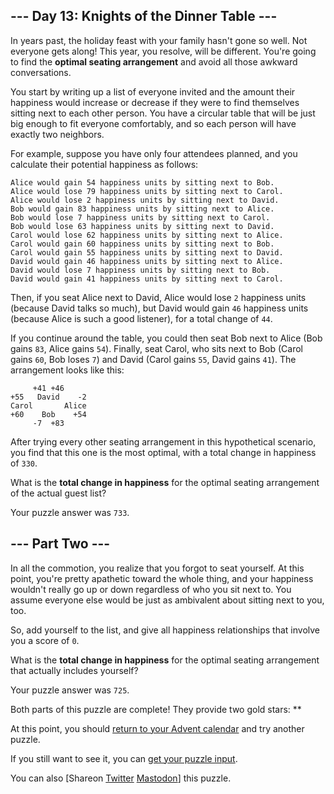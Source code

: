 
## --- Day 13: Knights of the Dinner Table ---

In years past, the holiday feast with your family hasn't gone so well.  Not everyone gets along!  This year, you resolve, will be different.  You're going to find the **optimal seating arrangement** and avoid all those awkward conversations.

You start by writing up a list of everyone invited and the amount their happiness would increase or decrease if they were to find themselves sitting next to each other person.  You have a circular table that will be just big enough to fit everyone comfortably, and so each person will have exactly two neighbors.

For example, suppose you have only four attendees planned, and you calculate their potential happiness as follows:

```
Alice would gain 54 happiness units by sitting next to Bob.
Alice would lose 79 happiness units by sitting next to Carol.
Alice would lose 2 happiness units by sitting next to David.
Bob would gain 83 happiness units by sitting next to Alice.
Bob would lose 7 happiness units by sitting next to Carol.
Bob would lose 63 happiness units by sitting next to David.
Carol would lose 62 happiness units by sitting next to Alice.
Carol would gain 60 happiness units by sitting next to Bob.
Carol would gain 55 happiness units by sitting next to David.
David would gain 46 happiness units by sitting next to Alice.
David would lose 7 happiness units by sitting next to Bob.
David would gain 41 happiness units by sitting next to Carol.

```

Then, if you seat Alice next to David, Alice would lose `2` happiness units (because David talks so much), but David would gain `46` happiness units (because Alice is such a good listener), for a total change of `44`.

If you continue around the table, you could then seat Bob next to Alice (Bob gains `83`, Alice gains `54`).  Finally, seat Carol, who sits next to Bob (Carol gains `60`, Bob loses `7`) and David (Carol gains `55`, David gains `41`).  The arrangement looks like this:

```
     +41 +46
+55   David    -2
Carol       Alice
+60    Bob    +54
     -7  +83

```

After trying every other seating arrangement in this hypothetical scenario, you find that this one is the most optimal, with a total change in happiness of `330`.

What is the **total change in happiness** for the optimal seating arrangement of the actual guest list?

Your puzzle answer was `733`.

## --- Part Two ---

In all the commotion, you realize that you forgot to seat yourself.  At this point, you're pretty apathetic toward the whole thing, and your happiness wouldn't really go up or down regardless of who you sit next to.  You assume everyone else would be just as ambivalent about sitting next to you, too.

So, add yourself to the list, and give all happiness relationships that involve you a score of `0`.

What is the **total change in happiness** for the optimal seating arrangement that actually includes yourself?

Your puzzle answer was `725`.

Both parts of this puzzle are complete! They provide two gold stars: **

At this point, you should [return to your Advent calendar](/2015) and try another puzzle.

If you still want to see it, you can [get your puzzle input](13/input).

You can also [Shareon
  [Twitter](https://twitter.com/intent/tweet?text=I%27ve+completed+%22Knights+of+the+Dinner+Table%22+%2D+Day+13+%2D+Advent+of+Code+2015&amp;url=https%3A%2F%2Fadventofcode%2Ecom%2F2015%2Fday%2F13&amp;related=ericwastl&amp;hashtags=AdventOfCode)
[Mastodon](javascript:void(0);)] this puzzle.

